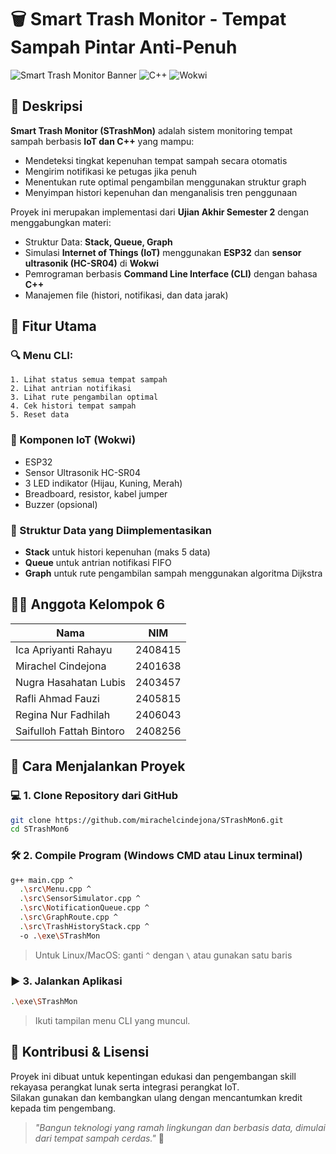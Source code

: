 # 🗑️ Smart Trash Monitor - Tempat Sampah Pintar Anti-Penuh

![Smart Trash Monitor Banner](https://img.shields.io/badge/ESP32-IoT-blue?style=flat-square)
![C++](https://img.shields.io/badge/Language-C%2B%2B-informational?style=flat-square)
![Wokwi](https://img.shields.io/badge/Simulator-Wokwi-green?style=flat-square)

## 📌 Deskripsi

**Smart Trash Monitor (STrashMon)** adalah sistem monitoring tempat sampah berbasis **IoT dan C++** yang mampu:

- Mendeteksi tingkat kepenuhan tempat sampah secara otomatis
- Mengirim notifikasi ke petugas jika penuh
- Menentukan rute optimal pengambilan menggunakan struktur graph
- Menyimpan histori kepenuhan dan menganalisis tren penggunaan

Proyek ini merupakan implementasi dari **Ujian Akhir Semester 2** dengan menggabungkan materi:

- Struktur Data: **Stack, Queue, Graph**
- Simulasi **Internet of Things (IoT)** menggunakan **ESP32** dan **sensor ultrasonik (HC-SR04)** di **Wokwi**
- Pemrograman berbasis **Command Line Interface (CLI)** dengan bahasa **C++**
- Manajemen file (histori, notifikasi, dan data jarak)

## 🎯 Fitur Utama

### 🔍 Menu CLI:

```
1. Lihat status semua tempat sampah
2. Lihat antrian notifikasi
3. Lihat rute pengambilan optimal
4. Cek histori tempat sampah
5. Reset data
```

### 📡 Komponen IoT (Wokwi)

- ESP32
- Sensor Ultrasonik HC-SR04
- 3 LED indikator (Hijau, Kuning, Merah)
- Breadboard, resistor, kabel jumper
- Buzzer (opsional)

### 🧠 Struktur Data yang Diimplementasikan

- **Stack** untuk histori kepenuhan (maks 5 data)
- **Queue** untuk antrian notifikasi FIFO
- **Graph** untuk rute pengambilan sampah menggunakan algoritma Dijkstra

## 👨‍💻 Anggota Kelompok 6

| Nama                     | NIM     |
| ------------------------ | ------- |
| Ica Apriyanti Rahayu     | 2408415 |
| Mirachel Cindejona       | 2401638 |
| Nugra Hasahatan Lubis    | 2403457 |
| Rafli Ahmad Fauzi        | 2405815 |
| Regina Nur Fadhilah      | 2406043 |
| Saifulloh Fattah Bintoro | 2408256 |

## 🧪 Cara Menjalankan Proyek

### 💻 1. Clone Repository dari GitHub

```bash
git clone https://github.com/mirachelcindejona/STrashMon6.git
cd STrashMon6
```

### 🛠️ 2. Compile Program (Windows CMD atau Linux terminal)

```bash
g++ main.cpp ^
  .\src\Menu.cpp ^
  .\src\SensorSimulator.cpp ^
  .\src\NotificationQueue.cpp ^
  .\src\GraphRoute.cpp ^
  .\src\TrashHistoryStack.cpp ^
  -o .\exe\STrashMon
```

> Untuk Linux/MacOS: ganti `^` dengan `\` atau gunakan satu baris

### ▶️ 3. Jalankan Aplikasi

```bash
.\exe\STrashMon
```

> Ikuti tampilan menu CLI yang muncul.

## 🤝 Kontribusi & Lisensi

Proyek ini dibuat untuk kepentingan edukasi dan pengembangan skill rekayasa perangkat lunak serta integrasi perangkat IoT.  
Silakan gunakan dan kembangkan ulang dengan mencantumkan kredit kepada tim pengembang.

> _"Bangun teknologi yang ramah lingkungan dan berbasis data, dimulai dari tempat sampah cerdas."_ 🌱

